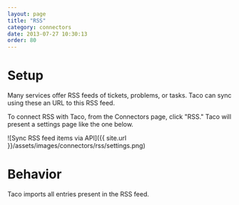 ```yaml
---
layout: page
title: "RSS"
category: connectors
date: 2013-07-27 10:30:13
order: 80
---
```


# Setup

Many services offer RSS feeds of tickets, problems, or tasks. Taco can
sync using these an URL to this RSS feed.

To connect RSS with Taco, from the Connectors page, click "RSS." Taco
will present a settings page like the one below. 

![Sync RSS feed items via API]({{ site.url }}/assets/images/connectors/rss/settings.png)


# Behavior

Taco imports all entries present in the RSS feed.
